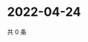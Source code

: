 # 2022-04-24

共 0 条

<!-- BEGIN WEIBO -->
<!-- 最后更新时间 Sun Apr 24 2022 00:21:54 GMT+0800 (China Standard Time) -->

<!-- END WEIBO -->
